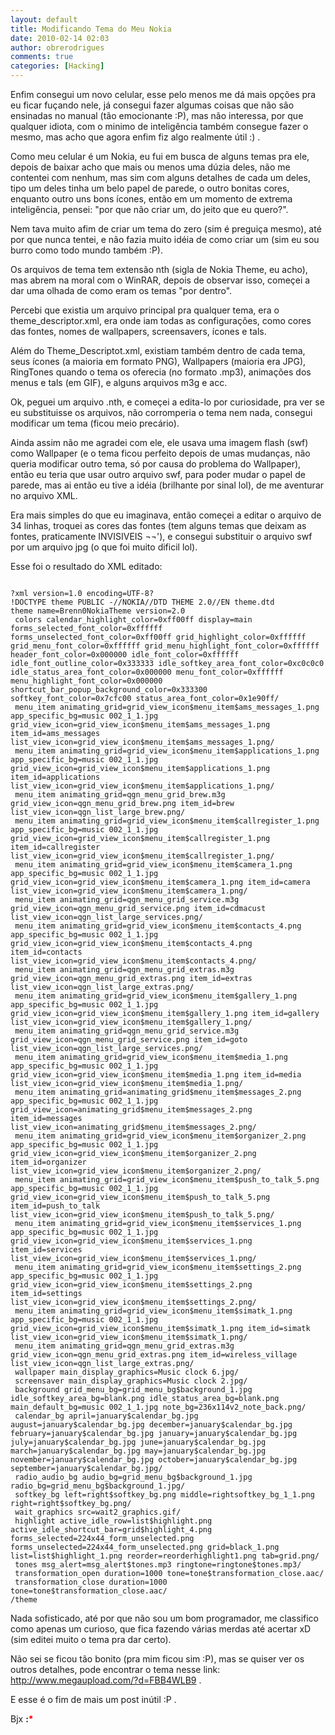 ```yaml
---
layout: default
title: Modificando Tema do Meu Nokia
date: 2010-02-14 02:03
author: obrerodrigues
comments: true
categories: [Hacking]
---
```

Enfim consegui um novo celular, esse pelo menos me dá mais opções pra eu ficar fuçando nele, já consegui fazer algumas coisas que não são ensinadas no manual (tão emocionante :P), mas não interessa, por que qualquer idiota, com o minimo de inteligência também consegue fazer o mesmo, mas acho que agora enfim fiz algo realmente útil :) .

Como meu celular é um Nokia, eu fui em busca de alguns temas pra ele, depois de baixar acho que mais ou menos uma dúzia deles, não me contentei com nenhum, mas sim com alguns detalhes de cada um deles, tipo um deles tinha um belo papel de parede, o outro bonitas cores, enquanto outro uns bons ícones, então em um momento de extrema inteligência, pensei: "por que não criar um, do jeito que eu quero?".

Nem tava muito afim de criar um tema do zero (sim é preguiça mesmo), até por que nunca tentei, e não fazia muito idéia de como criar um (sim eu sou burro como todo mundo também :P).

Os arquivos de tema tem extensão nth (sigla de Nokia Theme, eu acho), mas abrem na moral com o WinRAR, depois de observar isso, começei a dar uma olhada de como eram os temas "por dentro".

Percebi que existia um arquivo principal pra qualquer tema, era o theme_descriptor.xml, era onde iam todas as configurações, como cores das fontes, nomes de wallpapers, screensavers, ícones e tals.

Além do Theme_Descriptot.xml, existiam também dentro de cada tema, seus ícones (a maioria em formato PNG), Wallpapers (maioria era JPG), RingTones quando o tema os oferecia (no formato .mp3), animações dos menus e tals (em GIF), e alguns arquivos m3g e acc.

Ok, peguei um arquivo .nth, e começei a edita-lo por curiosidade, pra ver se eu substituisse os arquivos, não corromperia o tema nem nada, consegui modificar um tema (ficou meio precário).

Ainda assim não me agradei com ele, ele usava uma imagem flash (swf) como Wallpaper (e o tema ficou perfeito depois de umas mudanças, não queria modificar outro tema, só por causa do problema do Wallpaper), então eu teria que usar outro arquivo swf, para poder mudar o papel de parede, mas ai então eu tive a idéia (brilhante por sinal lol), de me aventurar no arquivo XML.

Era mais simples do que eu imaginava, então começei a editar o arquivo de 34 linhas, troquei as cores das fontes (tem alguns temas que deixam as fontes, praticamente INVISIVEIS ¬¬'), e consegui substituir o arquivo swf por um arquivo jpg (o que foi muito dificil lol).

Esse foi o resultado do XML editado:

```

?xml version=1.0 encoding=UTF-8?
!DOCTYPE theme PUBLIC -//NOKIA//DTD THEME 2.0//EN theme.dtd
theme name=Brenn0NokiaTheme version=2.0
 colors calendar_highlight_color=0xff00ff display=main forms_selected_font_color=0xffffff forms_unselected_font_color=0xff00ff grid_highlight_color=0xffffff grid_menu_font_color=0xffffff grid_menu_highlight_font_color=0xffffff header_font_color=0x000000 idle_font_color=0xffffff idle_font_outline_color=0x333333 idle_softkey_area_font_color=0xc0c0c0 idle_status_area_font_color=0x000000 menu_font_color=0xffffff menu_highlight_font_color=0x000000 shortcut_bar_popup_background_color=0x333300 softkey_font_color=0x7cfc00 status_area_font_color=0x1e90ff/
 menu_item animating_grid=grid_view_icon$menu_item$ams_messages_1.png app_specific_bg=music 002_1_1.jpg grid_view_icon=grid_view_icon$menu_item$ams_messages_1.png item_id=ams_messages list_view_icon=grid_view_icon$menu_item$ams_messages_1.png/
 menu_item animating_grid=grid_view_icon$menu_item$applications_1.png app_specific_bg=music 002_1_1.jpg grid_view_icon=grid_view_icon$menu_item$applications_1.png item_id=applications list_view_icon=grid_view_icon$menu_item$applications_1.png/
 menu_item animating_grid=qgn_menu_grid_brew.m3g grid_view_icon=qgn_menu_grid_brew.png item_id=brew list_view_icon=qgn_list_large_brew.png/
 menu_item animating_grid=grid_view_icon$menu_item$callregister_1.png app_specific_bg=music 002_1_1.jpg grid_view_icon=grid_view_icon$menu_item$callregister_1.png item_id=callregister list_view_icon=grid_view_icon$menu_item$callregister_1.png/
 menu_item animating_grid=grid_view_icon$menu_item$camera_1.png app_specific_bg=music 002_1_1.jpg grid_view_icon=grid_view_icon$menu_item$camera_1.png item_id=camera list_view_icon=grid_view_icon$menu_item$camera_1.png/
 menu_item animating_grid=qgn_menu_grid_service.m3g grid_view_icon=qgn_menu_grid_service.png item_id=cdmacust list_view_icon=qgn_list_large_services.png/
 menu_item animating_grid=grid_view_icon$menu_item$contacts_4.png app_specific_bg=music 002_1_1.jpg grid_view_icon=grid_view_icon$menu_item$contacts_4.png item_id=contacts list_view_icon=grid_view_icon$menu_item$contacts_4.png/
 menu_item animating_grid=qgn_menu_grid_extras.m3g grid_view_icon=qgn_menu_grid_extras.png item_id=extras list_view_icon=qgn_list_large_extras.png/
 menu_item animating_grid=grid_view_icon$menu_item$gallery_1.png app_specific_bg=music 002_1_1.jpg grid_view_icon=grid_view_icon$menu_item$gallery_1.png item_id=gallery list_view_icon=grid_view_icon$menu_item$gallery_1.png/
 menu_item animating_grid=qgn_menu_grid_service.m3g grid_view_icon=qgn_menu_grid_service.png item_id=goto list_view_icon=qgn_list_large_services.png/
 menu_item animating_grid=grid_view_icon$menu_item$media_1.png app_specific_bg=music 002_1_1.jpg grid_view_icon=grid_view_icon$menu_item$media_1.png item_id=media list_view_icon=grid_view_icon$menu_item$media_1.png/
 menu_item animating_grid=animating_grid$menu_item$messages_2.png app_specific_bg=music 002_1_1.jpg grid_view_icon=animating_grid$menu_item$messages_2.png item_id=messages list_view_icon=animating_grid$menu_item$messages_2.png/
 menu_item animating_grid=grid_view_icon$menu_item$organizer_2.png app_specific_bg=music 002_1_1.jpg grid_view_icon=grid_view_icon$menu_item$organizer_2.png item_id=organizer list_view_icon=grid_view_icon$menu_item$organizer_2.png/
 menu_item animating_grid=grid_view_icon$menu_item$push_to_talk_5.png app_specific_bg=music 002_1_1.jpg grid_view_icon=grid_view_icon$menu_item$push_to_talk_5.png item_id=push_to_talk list_view_icon=grid_view_icon$menu_item$push_to_talk_5.png/
 menu_item animating_grid=grid_view_icon$menu_item$services_1.png app_specific_bg=music 002_1_1.jpg grid_view_icon=grid_view_icon$menu_item$services_1.png item_id=services list_view_icon=grid_view_icon$menu_item$services_1.png/
 menu_item animating_grid=grid_view_icon$menu_item$settings_2.png app_specific_bg=music 002_1_1.jpg grid_view_icon=grid_view_icon$menu_item$settings_2.png item_id=settings list_view_icon=grid_view_icon$menu_item$settings_2.png/
 menu_item animating_grid=grid_view_icon$menu_item$simatk_1.png app_specific_bg=music 002_1_1.jpg grid_view_icon=grid_view_icon$menu_item$simatk_1.png item_id=simatk list_view_icon=grid_view_icon$menu_item$simatk_1.png/
 menu_item animating_grid=qgn_menu_grid_extras.m3g grid_view_icon=qgn_menu_grid_extras.png item_id=wireless_village list_view_icon=qgn_list_large_extras.png/
 wallpaper main_display_graphics=Music clock 6.jpg/
 screensaver main_display_graphics=Music clock 2.jpg/
 background grid_menu_bg=grid_menu_bg$background_1.jpg idle_softkey_area_bg=blank.png idle_status_area_bg=blank.png main_default_bg=music 002_1_1.jpg note_bg=236x114v2_note_back.png/
 calendar_bg april=january$calendar_bg.jpg august=january$calendar_bg.jpg december=january$calendar_bg.jpg february=january$calendar_bg.jpg january=january$calendar_bg.jpg july=january$calendar_bg.jpg june=january$calendar_bg.jpg march=january$calendar_bg.jpg may=january$calendar_bg.jpg november=january$calendar_bg.jpg october=january$calendar_bg.jpg september=january$calendar_bg.jpg/
 radio_audio_bg audio_bg=grid_menu_bg$background_1.jpg radio_bg=grid_menu_bg$background_1.jpg/
 softkey_bg left=right$softkey_bg.png middle=rightsoftkey_bg_1_1.png right=right$softkey_bg.png/
 wait_graphics src=wait2_graphics.gif/
 highlight active_idle_row=list$highlight.png active_idle_shortcut_bar=grid$highlight_4.png forms_selected=224x44_form_unselected.png forms_unselected=224x44_form_unselected.png grid=black_1.png list=list$highlight_1.png reorder=reorderhighlight1.png tab=grid.png/
 tones msg_alert=msg_alert$tones.mp3 ringtone=ringtone$tones.mp3/
 transformation_open duration=1000 tone=tone$transformation_close.aac/
 transformation_close duration=1000 tone=tone$transformation_close.aac/
/theme

```

Nada sofisticado, até por que não sou um bom programador, me classifico como apenas um curioso, que fica fazendo várias merdas até acertar xD (sim editei muito o tema pra dar certo).

Não sei se ficou tão bonito (pra mim ficou sim :P), mas se quiser ver os outros detalhes, pode encontrar o tema nesse link: <a href="http://www.megaupload.com/?d=FBB4WLB9" target="_blank">http://www.megaupload.com/?d=FBB4WLB9</a> .

E esse é o fim de mais um post inútil :P .

Bjx <strong>:<span style="color:#ff0000;">*</span></strong>
